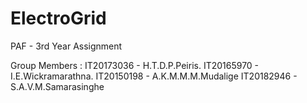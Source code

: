 # ElectroGrid
PAF - 3rd Year Assignment


Group Members :
IT20173036 - H.T.D.P.Peiris.
IT20165970 - I.E.Wickramarathna.
IT20150198 - A.K.M.M.M.Mudalige
IT20182946 - S.A.V.M.Samarasinghe

